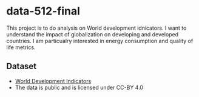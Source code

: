 # data-512-final

This project is to do analysis on World development idnicators. I want to understand the impact of globalization on developing and developed countries. I am particualry interested in energy consumption and quality of life metrics. 

## Dataset
* [World Development Indicators](https://datacatalog.worldbank.org/dataset/world-development-indicators)
* The data is public and is licensed under CC-BY 4.0
